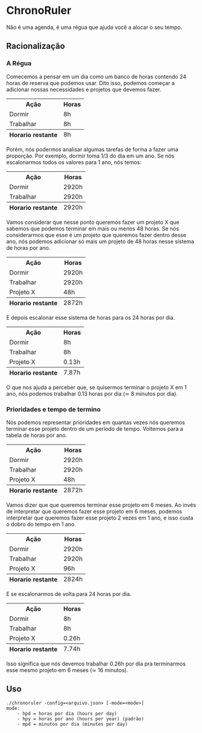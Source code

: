 # ChronoRuler

Não é uma agenda, é uma régua que ajuda você a alocar o seu tempo.

## Racionalização
### A Régua

Comecemos a pensar em um dia como um banco de horas contendo 24 horas de
reserva que podemos usar. Dito isso, podemos começar a adicionar nossas
necessidades e projetos que devemos fazer.

<table>
    <tbody>
        <tr>
            <th>Ação</th>
            <th>Horas</th>
        </tr>
        <tr>
            <td>Dormir</td>
            <td>8h</td>
        </tr>
        <tr>
            <td>Trabalhar</td>
            <td>8h</td>
        </tr>
    </tbody>
    <tfoot>
        <tr>
            <th>Horario restante</th>
            <td>8h</td>
        </tr>
    </tfoot>
</table>

Porém, nós podermos analisar algumas tarefas de forma a fazer uma proporção.
Por exemplo, dormir toma 1/3 do dia em um ano. Se nós escalonarmos todos os
valores para 1 ano, nós temos:

<table>
    <tbody>
        <tr>
            <th>Ação</th>
            <th>Horas</th>
        </tr>
        <tr>
            <td>Dormir</td>
            <td>2920h</td>
        </tr>
        <tr>
            <td>Trabalhar</td>
            <td>2920h</td>
        </tr>
    </tbody>
    <tfoot>
        <tr>
            <th>Horario restante</th>
            <td>2920h</td>
        </tr>
    </tfoot>
</table>

Vamos considerar que nesse ponto queremos fazer um projeto X que sabemos que
podemos terminar em mais ou menos 48 horas. Se nós considerarmos que esse é um
projeto que queremos fazer dentro desse ano, nós podemos adicionar só mais um
projeto de 48 horas nesse sistema de horas por ano.

<table>
    <tbody>
        <tr>
            <th>Ação</th>
            <th>Horas</th>
        </tr>
        <tr>
            <td>Dormir</td>
            <td>2920h</td>
        </tr>
        <tr>
            <td>Trabalhar</td>
            <td>2920h</td>
        </tr>
        <tr>
            <td>Projeto X</td>
            <td>48h</td>
        </tr>
    </tbody>
    <tfoot>
        <tr>
            <th>Horario restante</th>
            <td>2872h</td>
        </tr>
    </tfoot>
</table>

E depois escalonar esse sistema de horas para os 24 horas por dia.

<table>
    <tbody>
        <tr>
            <th>Ação</th>
            <th>Horas</th>
        </tr>
        <tr>
            <td>Dormir</td>
            <td>8h</td>
        </tr>
        <tr>
            <td>Trabalhar</td>
            <td>8h</td>
        </tr>
        <tr>
            <td>Projeto X</td>
            <td>0.13h</td>
        </tr>
    </tbody>
    <tfoot>
        <tr>
            <th>Horario restante</th>
            <td>7.87h</td>
        </tr>
    </tfoot>
</table>

O que nos ajuda a perceber que, se quisermos terminar o projeto X em 1 ano, nós
podemos trabalhar 0.13 horas por dia (≃ 8 minutos por dia).

### Prioridades e tempo de termino

Nós podemos representar prioridades em quantas vezes nós queremos terminar esse
projeto dentro de um período de tempo. Voltemos para a tabela de horas por ano.

<table>
    <tbody>
        <tr>
            <th>Ação</th>
            <th>Horas</th>
        </tr>
        <tr>
            <td>Dormir</td>
            <td>2920h</td>
        </tr>
        <tr>
            <td>Trabalhar</td>
            <td>2920h</td>
        </tr>
        <tr>
            <td>Projeto X</td>
            <td>48h</td>
        </tr>
    </tbody>
    <tfoot>
        <tr>
            <th>Horario restante</th>
            <td>2872h</td>
        </tr>
    </tfoot>
</table>

Vamos dizer que que queremos terminar esse projeto em 6 meses. Ao invés de
interpretar que queremos fazer esse projeto em 6 meses, podemos interpretar que
queremos fazer esse projeto 2 vezes em 1 ano, e isso custa o dobro do tempo em
1 ano.

<table>
    <tbody>
        <tr>
            <th>Ação</th>
            <th>Horas</th>
        </tr>
        <tr>
            <td>Dormir</td>
            <td>2920h</td>
        </tr>
        <tr>
            <td>Trabalhar</td>
            <td>2920h</td>
        </tr>
        <tr>
            <td>Projeto X</td>
            <td>96h</td>
        </tr>
    </tbody>
    <tfoot>
        <tr>
            <th>Horario restante</th>
            <td>2824h</td>
        </tr>
    </tfoot>
</table>

E se escalonarmos de volta para 24 horas por dia.

<table>
    <tbody>
        <tr>
            <th>Ação</th>
            <th>Horas</th>
        </tr>
        <tr>
            <td>Dormir</td>
            <td>8h</td>
        </tr>
        <tr>
            <td>Trabalhar</td>
            <td>8h</td>
        </tr>
        <tr>
            <td>Projeto X</td>
            <td>0.26h</td>
        </tr>
    </tbody>
    <tfoot>
        <tr>
            <th>Horario restante</th>
            <td>7.74h</td>
        </tr>
    </tfoot>
</table>

Isso significa que nós devemos trabalhar 0.26h por dia pra terminarmos esse
mesmo projeto em 6 meses (≃ 16 minutos).

## Uso

```
./chronoruler -config=<arquivo.json> [-mode=<mode>]
mode:
    - hpd = horas por dia (hours per day)
    - hpy = horas por ano (hours per year) (padrão)
    - mpd = minutos por dia (minutes per day)
```

